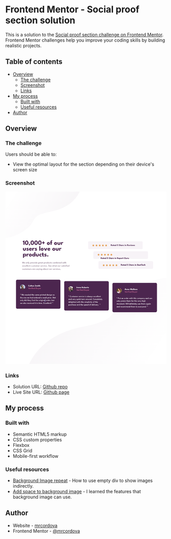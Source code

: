 # Frontend Mentor - Social proof section solution

This is a solution to the [Social proof section challenge on Frontend Mentor](https://www.frontendmentor.io/challenges/social-proof-section-6e0qTv_bA). Frontend Mentor challenges help you improve your coding skills by building realistic projects.

## Table of contents

- [Overview](#overview)
  - [The challenge](#the-challenge)
  - [Screenshot](#screenshot)
  - [Links](#links)
- [My process](#my-process)
  - [Built with](#built-with)
  - [Useful resources](#useful-resources)
- [Author](#author)

## Overview

### The challenge

Users should be able to:

- View the optimal layout for the section depending on their device's screen size

### Screenshot

![](./images/screenshot.png)

### Links

- Solution URL: [Github repo](https://github.com/mrcordova/social-proof-section)
- Live Site URL: [Github page](https://mrcordova.github.io/social-proof-section/)

## My process

### Built with

- Semantic HTML5 markup
- CSS custom properties
- Flexbox
- CSS Grid
- Mobile-first workflow

### Useful resources

- [Background Image repeat](https://stackoverflow.com/questions/8679066/make-image-not-background-img-in-div-repeat) -
  How to use empty div to show images indirectly.
- [Add space to background image](https://stackoverflow.com/questions/15199863/can-you-create-space-between-background-image-repeats) - I learned the features that background image can use.

## Author

- Website - [mrcordova](https://www.your-site.com)
- Frontend Mentor - [@mrcordova](https://www.frontendmentor.io/profile/mrcordova)
